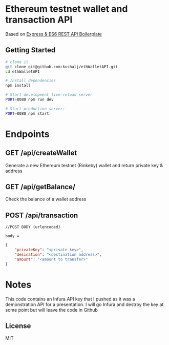 Ethereum testnet wallet and transaction API
===========================================

Based on [Express & ES6 REST API Boilerplate](https://github.com/developit/express-es6-rest-api)



Getting Started
---------------

```sh
# clone it
git clone git@github.com:kushalj/ethWalletAPI.git
cd ethWalletAPI

# Install dependencies
npm install

# Start development live-reload server
PORT=8080 npm run dev

# Start production server:
PORT=8080 npm start
```

Endpoints
=========

## GET /api/createWallet
Generate a new Ethereum testnet (Rinkeby) wallet and return private key & address

## GET /api/getBalance/<rinkeby address>
Check the balance of a wallet address

## POST /api/transaction

```JS
//POST BODY (urlencoded)

body = 
```

```JSON
{
    "privateKey": "<private key>",
    "desination": "<destination address>",
    "amount": "<amount to transfer>"
}
```

Notes
=====

This code contains an Infura API key that I pushed as it was a demonstration API for a presentation. I will go Infura and destroy the key at some point but will leave the code in Github


License
-------

MIT

